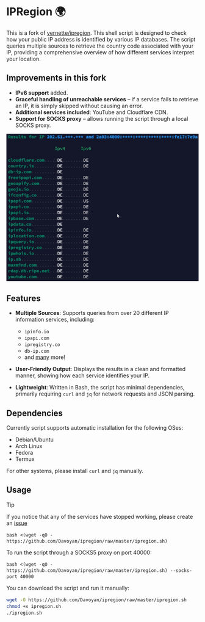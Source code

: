 # IPRegion 🌍

This is a fork of [vernette/ipregion](https://github.com/vernette/ipregion). This shell script is designed to check how your public IP address is identified by various IP databases. The script queries multiple sources to retrieve the country code associated with your IP, providing a comprehensive overview of how different services interpret your location.

## Improvements in this fork
- **IPv6 support** added.
- **Graceful handling of unreachable services** – if a service fails to retrieve an IP, it is simply skipped without causing an error.
- **Additional services included**: YouTube and Cloudflare CDN.
- **Support for SOCKS proxy** – allows running the script through a local SOCKS proxy.
  
![image](https://github.com/Davoyan/ipregion/blob/master/test_example.jpg?raw=true)

## Features

- **Multiple Sources**: Supports queries from over 20 different IP information services, including:
  - `ipinfo.io`
  - `ipapi.com`
  - `ipregistry.co`
  - `db-ip.com`
  - and [many](https://github.com/Davoyan/ipregion/blob/master/ipregion.sh#L6) more!

- **User-Friendly Output**: Displays the results in a clean and formatted manner, showing how each service identifies your IP.

- **Lightweight**: Written in Bash, the script has minimal dependencies, primarily requiring `curl` and `jq` for network requests and JSON parsing.

## Dependencies

Currently script supports automatic installation for the following OSes:

- Debian/Ubuntu
- Arch Linux
- Fedora
- Termux

For other systems, please install `curl` and `jq` manually.

## Usage

> [!TIP]
> If you notice that any of the services have stopped working, please create an [issue](https://github.com/Davoyan/ipregion/issues)

```
bash <(wget -qO - https://github.com/Davoyan/ipregion/raw/master/ipregion.sh)
```

To run the script through a SOCKS5 proxy on port 40000:
```
bash <(wget -qO - https://github.com/Davoyan/ipregion/raw/master/ipregion.sh) --socks-port 40000
```

You can download the script and run it manually:

```bash
wget -O https://github.com/Davoyan/ipregion/raw/master/ipregion.sh
chmod +x ipregion.sh
./ipregion.sh
```



